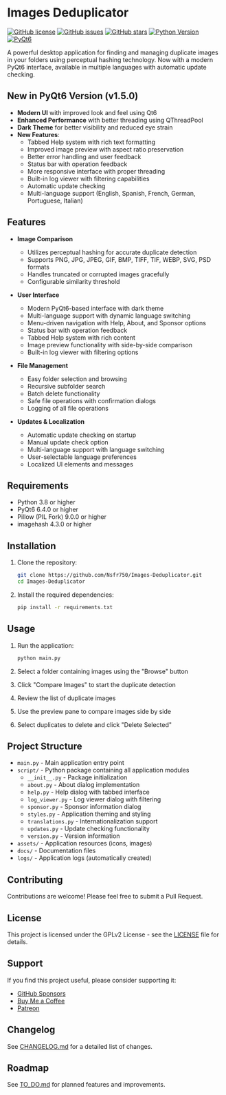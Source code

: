 # Images Deduplicator

[![GitHub license](https://img.shields.io/github/license/Nsfr750/Images-Deduplicator)](https://github.com/Nsfr750/Images-Deduplicator/blob/master/LICENSE)
[![GitHub issues](https://img.shields.io/github/issues/Nsfr750/Images-Deduplicator)](https://github.com/Nsfr750/Images-Deduplicator/issues)
[![GitHub stars](https://img.shields.io/github/stars/Nsfr750/Images-Deduplicator)](https://github.com/Nsfr750/Images-Deduplicator/stargazers)
[![Python Version](https://img.shields.io/badge/python-3.8%2B-blue)](https://www.python.org/)
[![PyQt6](https://img.shields.io/badge/PyQt6-6.4.0+-blue)](https://www.riverbankcomputing.com/software/pyqt/)

A powerful desktop application for finding and managing duplicate images in your folders using perceptual hashing technology. Now with a modern PyQt6 interface, available in multiple languages with automatic update checking.

## New in PyQt6 Version (v1.5.0)

- **Modern UI** with improved look and feel using Qt6
- **Enhanced Performance** with better threading using QThreadPool
- **Dark Theme** for better visibility and reduced eye strain
- **New Features**:
  - Tabbed Help system with rich text formatting
  - Improved image preview with aspect ratio preservation
  - Better error handling and user feedback
  - Status bar with operation feedback
  - More responsive interface with proper threading
  - Built-in log viewer with filtering capabilities
  - Automatic update checking
  - Multi-language support (English, Spanish, French, German, Portuguese, Italian)

## Features

- **Image Comparison**
  - Utilizes perceptual hashing for accurate duplicate detection
  - Supports PNG, JPG, JPEG, GIF, BMP, TIFF, TIF, WEBP, SVG, PSD formats
  - Handles truncated or corrupted images gracefully
  - Configurable similarity threshold

- **User Interface**
  - Modern PyQt6-based interface with dark theme
  - Multi-language support with dynamic language switching
  - Menu-driven navigation with Help, About, and Sponsor options
  - Status bar with operation feedback
  - Tabbed Help system with rich content
  - Image preview functionality with side-by-side comparison
  - Built-in log viewer with filtering options

- **File Management**
  - Easy folder selection and browsing
  - Recursive subfolder search
  - Batch delete functionality
  - Safe file operations with confirmation dialogs
  - Logging of all file operations

- **Updates & Localization**
  - Automatic update checking on startup
  - Manual update check option
  - Multi-language support with language switching
  - User-selectable language preferences
  - Localized UI elements and messages

## Requirements

- Python 3.8 or higher
- PyQt6 6.4.0 or higher
- Pillow (PIL Fork) 9.0.0 or higher
- imagehash 4.3.0 or higher

## Installation

1. Clone the repository:
   ```bash
   git clone https://github.com/Nsfr750/Images-Deduplicator.git
   cd Images-Deduplicator
   ```

2. Install the required dependencies:
   ```bash
   pip install -r requirements.txt
   ```

## Usage

1. Run the application:
   ```bash
   python main.py
   ```

2. Select a folder containing images using the "Browse" button
3. Click "Compare Images" to start the duplicate detection
4. Review the list of duplicate images
5. Use the preview pane to compare images side by side
6. Select duplicates to delete and click "Delete Selected"

## Project Structure

- `main.py` - Main application entry point
- `script/` - Python package containing all application modules
  - `__init__.py` - Package initialization
  - `about.py` - About dialog implementation
  - `help.py` - Help dialog with tabbed interface
  - `log_viewer.py` - Log viewer dialog with filtering
  - `sponsor.py` - Sponsor information dialog
  - `styles.py` - Application theming and styling
  - `translations.py` - Internationalization support
  - `updates.py` - Update checking functionality
  - `version.py` - Version information
- `assets/` - Application resources (icons, images)
- `docs/` - Documentation files
- `logs/` - Application logs (automatically created)

## Contributing

Contributions are welcome! Please feel free to submit a Pull Request.

## License

This project is licensed under the GPLv2 License - see the [LICENSE](LICENSE) file for details.

## Support

If you find this project useful, please consider supporting it:
- [GitHub Sponsors](https://github.com/sponsors/Nsfr750)
- [Buy Me a Coffee](https://paypal.me/3dmega)
- [Patreon](https://www.patreon.com/Nsfr750)

## Changelog

See [CHANGELOG.md](CHANGELOG.md) for a detailed list of changes.

## Roadmap

See [TO_DO.md](TO_DO.md) for planned features and improvements.
